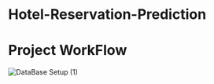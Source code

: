 # Hotel-Reservation-Prediction

# Project WorkFlow

![DataBase Setup (1)](https://github.com/user-attachments/assets/227e82d4-353b-49c9-875b-b3f72ec0200e)
